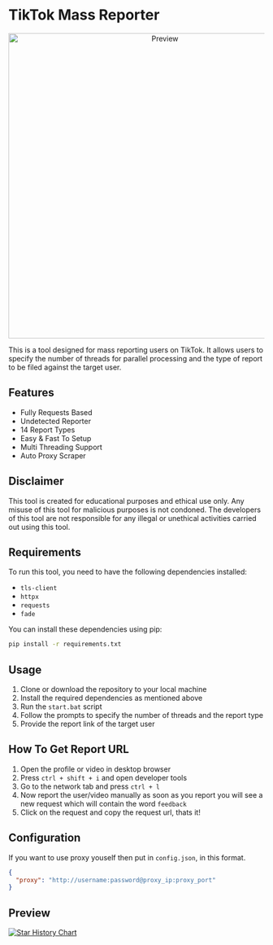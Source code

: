 
# TikTok Mass Reporter

<p align="center">
  <img src="[https://i.imgur.com/e4AeCy9_d.webp](https://i.imgur.com/e4AeCy9_d.webp?maxwidth=760&fidelity=grand)" alt="Preview" width="600">
</p>
This is a tool designed for mass reporting users on TikTok. It allows users to specify the number of threads for parallel processing and the type of report to be filed against the target user.

## Features
- Fully Requests Based
- Undetected Reporter
- 14 Report Types
- Easy & Fast To Setup
- Multi Threading Support
- Auto Proxy Scraper

## Disclaimer

This tool is created for educational purposes and ethical use only. Any misuse of this tool for malicious purposes is not condoned. The developers of this tool are not responsible for any illegal or unethical activities carried out using this tool.

## Requirements

To run this tool, you need to have the following dependencies installed:

- `tls-client`
- `httpx`
- `requests`
- `fade`

You can install these dependencies using pip:

```bash
pip install -r requirements.txt
```

## Usage

1. Clone or download the repository to your local machine
2. Install the required dependencies as mentioned above
3. Run the `start.bat` script
4. Follow the prompts to specify the number of threads and the report type
6. Provide the report link of the target user

## How To Get Report URL

1. Open the profile or video in desktop browser
2. Press `ctrl + shift + i` and open developer tools
3. Go to the network tab and press `ctrl + l`
4. Now report the user/video manually as soon as you report
   you will see a new request which will contain the word `feedback`
5. Click on the request and copy the request url, thats  it!
   
## Configuration

If you want to use proxy youself then put in `config.json`, in this format.

```json
{
  "proxy": "http://username:password@proxy_ip:proxy_port"
}
```

## Preview


[![Star History Chart](https://api.star-history.com/svg?repos=JOY6IX9INE/TikTok-Mass-Reporter&type=Date)](https://star-history.t9t.io/#JOY6IX9INE/TikTok-Mass-Reporter&Date)
